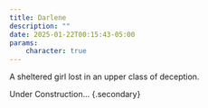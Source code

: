 ```yaml
---
title: Darlene
description: ""
date: 2025-01-22T00:15:43-05:00
params:
    character: true
---
```


A sheltered girl lost in an upper class of deception.

<!--more-->

Under Construction...
{.secondary}
